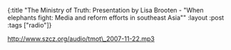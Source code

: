 {:title "The Ministry of Truth: Presentation by Lisa Brooten - \"When elephants fight: Media and reform efforts in southeast Asia\""
:layout :post
:tags  ["radio"]}

<http://www.szcz.org/audio/tmot\_2007-11-22.mp3>

